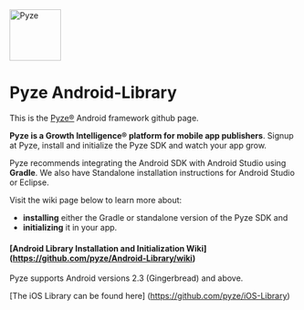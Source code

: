 <img src="http://pyze.com/images/pyze-horizontal-color-RGB.svg" height="90" alt="Pyze"/>

# Pyze Android-Library

This is the [Pyze&reg;](http://pyze.com) Android framework github page.  

**Pyze is a Growth Intelligence&reg; platform for mobile app publishers**. Signup at Pyze, install and initialize the Pyze SDK and watch your app grow.

Pyze recommends integrating the Android SDK with Android Studio using **Gradle**. We also have Standalone installation instructions for Android Studio or Eclipse.

Visit the wiki page below to learn more about: 
* **installing** either the Gradle or standalone version of the Pyze SDK and 
* **initializing** it in your app.  

#### [Android Library Installation and Initialization Wiki] (https://github.com/pyze/Android-Library/wiki)

Pyze supports Android versions 2.3 (Gingerbread) and above.


[The iOS Library can be found here] (https://github.com/pyze/iOS-Library)

